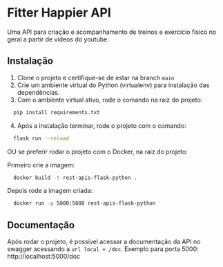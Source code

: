 
# Fitter Happier API

Uma API para criação e acompanhamento de treinos e exercício físico no geral a partir de vídeos do youtube.




## Instalação

1. Clone o projeto e certifique-se de estar na branch `main`
2. Crie um ambiente virtual do Python (virtualenv) para instalação das dependências.
3. Com o ambiente virtual ativo, rode o comando na raiz do projeto: 
```bash
  pip install requirements.txt
```
4. Após a instalação terminar, rode o projeto com o comando:
```bash
  flask run --reload
```
OU se preferir rodar o projeto com o Docker, na raiz do projeto:

Primeiro crie a imagem:
```bash
  docker build -t rest-apis-flask-python .
```

Depois rode a imagem criada:
```bash
  docker run -p 5000:5000 rest-apis-flask-python
```
    
## Documentação

Após rodar o projeto, é possível acessar a documentação da API no swagger acessando a `url local + /doc`. Exemplo para porta 5000: http://localhost:5000/doc
